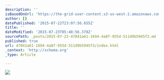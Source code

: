 ```yaml
---
description: ''
isBasedOnUrl: 'https://the-grid-user-content.s3-us-west-2.amazonaws.com/cb5ec7eb-f2e5-473d-a92e-ab822f801c0c.jpg'
author: []
datePublished: '2015-07-22T23:07:56.655Z'
title: ''
dateModified: '2015-07-23T05:48:56.378Z'
sourcePath: _posts/2015-07-22-47841a61-1694-4a8f-955d-511d9b5945f3.md
published: true
url: 47841a61-1694-4a8f-955d-511d9b5945f3/index.html
_context: 'http://schema.org'
_type: Article

---
```

![](https://the-grid-user-content.s3-us-west-2.amazonaws.com/cb5ec7eb-f2e5-473d-a92e-ab822f801c0c.jpg)